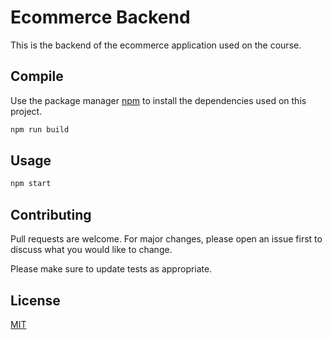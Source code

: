 # Ecommerce Backend

This is the backend of the ecommerce application used on the course.

## Compile

Use the package manager [npm](https://www.npmjs.com/) to install the dependencies used on this project.

```bash
npm run build
```

## Usage

```bash
npm start
```

## Contributing

Pull requests are welcome. For major changes, please open an issue first
to discuss what you would like to change.

Please make sure to update tests as appropriate.

## License

[MIT](https://choosealicense.com/licenses/mit/)